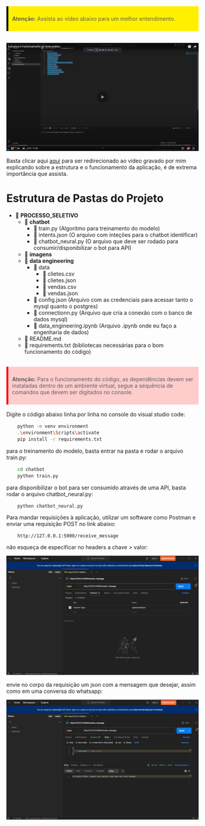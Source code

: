 
  <blockquote style="background-color: #fff000 ; padding: 10px; border-left: 5px solid #000000; margin: 0;">
    <p><strong>Atenção:</strong> Assista ao vídeo abaixo para um melhor entendimento.</p>
</blockquote>
<br>

![exeplo postman requisicao](/imagens/video.png)


Basta clicar aqui [aqui](https://youtu.be/h29XJOFVHEc?si=wz28c4q8bKtJkBCy) para ser redirecionado ao vídeo gravado por mim explicando sobre a estrutura e o funcionamento da aplicação, é de extrema importância que assista.


# Estrutura de Pastas do Projeto

- 📁 **PROCESSO_SELETIVO**
  - 📁 **chatbot**
    - 📄 train.py (Algoritmo para treinamento do modelo)
    - 📄 intents.json (O arquivo com inteções para o chatbot identificar)
    - 📄 chatbot_neural.py (O arquivo que deve ser rodado para consumir/disponibilizar o bot para API)
  - 📁 **imagens**
  - 📁 **data engineering**
    - 📁 data
      - 📄 clietes.csv
      - 📄 clietes.json
      - 📄 vendas.csv
      - 📄 vendas.json
    - 📄 config.json (Arquivo com as credenciais para acessar tanto o mysql quanto o postgres)
    - 📄 connectionn.py (Arquivo que cria a conexão com o banco de dados mysql)
    - 📄 data_engineering.ipynb (Arquivo .ipynb onde eu faço a engenharia de dados)
  - 📄 README.md
  - 📄 requirements.txt (bibliotecas necessárias para o bom funcionamento do código)

<br>

  <blockquote style="background-color: #ffcccc; padding: 10px; border-left: 5px solid #ff0000; margin: 0;">
    <p><strong>Atenção:</strong> Para o funcionamento do código, as dependências devem ser instaladas dentro de um ambiente virtual, segue a sequência de comandos que devem ser digitados no console.</p>
</blockquote>

<BR>
Digite o código abaixo linha por linha no console do visual studio code:

<BR>

```bash
    python -m venv environment
    .\environment\Scripts\activate
    pip install -r requirements.txt
```

para o treinamento do modelo, basta entrar na pasta e rodar o arquivo train.py:

```bash
    cd chatbot
    python train.py
```

para disponibilizar o bot para ser consumido através de uma API, basta rodar o arquivo chatbot_neural.py:

```bash
    python chatbot_neural.py
```

Para mandar requisições à aplicação, utilizar um software como Postman e enviar uma requisição POST no link abaixo:

```
    http://127.0.0.1:5000/receive_message
```

não esqueça de especificar no headers a chave > valor:

![exeplo postman](/imagens/postman.png)

envie no corpo da requisição um json com a mensagem que desejar, assim como em uma conversa do whatsapp:

![exeplo postman requisicao](/imagens/exemplo_requisicao.png)
